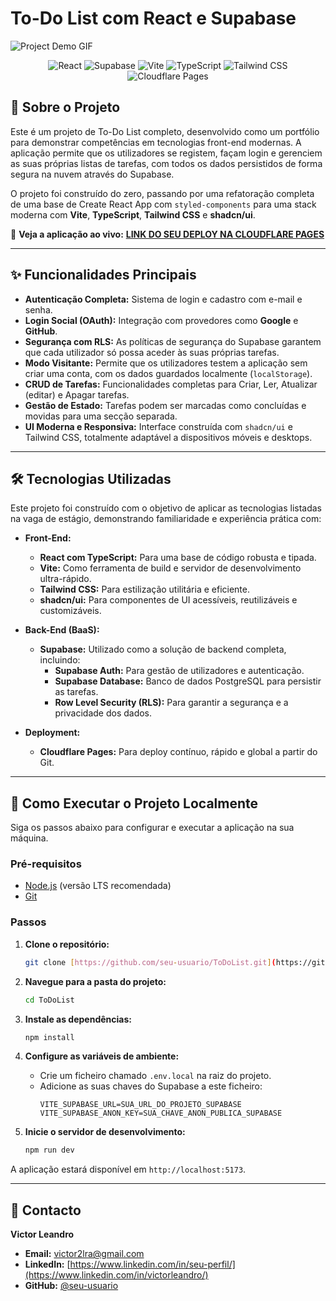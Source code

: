# To-Do List com React e Supabase

![Project Demo GIF](https://placehold.co/800x400/1e293b/ffffff?text=Adicione+aqui+um+GIF+do+seu+projeto!)

<p align="center">
  <img src="https://img.shields.io/badge/React-20232A?style=for-the-badge&logo=react&logoColor=61DAFB" alt="React"/>
  <img src="https://img.shields.io/badge/Supabase-3ECF8E?style=for-the-badge&logo=supabase&logoColor=white" alt="Supabase"/>
  <img src="https://img.shields.io/badge/Vite-B73BFE?style=for-the-badge&logo=vite&logoColor=FFD62E" alt="Vite"/>
  <img src="https://img.shields.io/badge/TypeScript-007ACC?style=for-the-badge&logo=typescript&logoColor=white" alt="TypeScript"/>
  <img src="https://img.shields.io/badge/Tailwind_CSS-38B2AC?style=for-the-badge&logo=tailwind-css&logoColor=white" alt="Tailwind CSS"/>
  <img src="https://img.shields.io/badge/Cloudflare-F38020?style=for-the-badge&logo=Cloudflare&logoColor=white" alt="Cloudflare Pages"/>
</p>

## 🚀 Sobre o Projeto

Este é um projeto de To-Do List completo, desenvolvido como um portfólio para demonstrar competências em tecnologias front-end modernas. A aplicação permite que os utilizadores se registem, façam login e gerenciem as suas próprias listas de tarefas, com todos os dados persistidos de forma segura na nuvem através do Supabase.

O projeto foi construído do zero, passando por uma refatoração completa de uma base de Create React App com `styled-components` para uma stack moderna com **Vite**, **TypeScript**, **Tailwind CSS** e **shadcn/ui**.

🔗 **Veja a aplicação ao vivo:** [**LINK DO SEU DEPLOY NA CLOUDFLARE PAGES**](https://todolist-45a.pages.dev/)

---

## ✨ Funcionalidades Principais

* **Autenticação Completa:** Sistema de login e cadastro com e-mail e senha.
* **Login Social (OAuth):** Integração com provedores como **Google** e **GitHub**.
* **Segurança com RLS:** As políticas de segurança do Supabase garantem que cada utilizador só possa aceder às suas próprias tarefas.
* **Modo Visitante:** Permite que os utilizadores testem a aplicação sem criar uma conta, com os dados guardados localmente (`localStorage`).
* **CRUD de Tarefas:** Funcionalidades completas para Criar, Ler, Atualizar (editar) e Apagar tarefas.
* **Gestão de Estado:** Tarefas podem ser marcadas como concluídas e movidas para uma secção separada.
* **UI Moderna e Responsiva:** Interface construída com `shadcn/ui` e Tailwind CSS, totalmente adaptável a dispositivos móveis e desktops.

---

## 🛠️ Tecnologias Utilizadas

Este projeto foi construído com o objetivo de aplicar as tecnologias listadas na vaga de estágio, demonstrando familiaridade e experiência prática com:

* **Front-End:**
    * **React com TypeScript:** Para uma base de código robusta e tipada.
    * **Vite:** Como ferramenta de build e servidor de desenvolvimento ultra-rápido.
    * **Tailwind CSS:** Para estilização utilitária e eficiente.
    * **shadcn/ui:** Para componentes de UI acessíveis, reutilizáveis e customizáveis.

* **Back-End (BaaS):**
    * **Supabase:** Utilizado como a solução de backend completa, incluindo:
        * **Supabase Auth:** Para gestão de utilizadores e autenticação.
        * **Supabase Database:** Banco de dados PostgreSQL para persistir as tarefas.
        * **Row Level Security (RLS):** Para garantir a segurança e a privacidade dos dados.

* **Deployment:**
    * **Cloudflare Pages:** Para deploy contínuo, rápido e global a partir do Git.

---

## 🏁 Como Executar o Projeto Localmente

Siga os passos abaixo para configurar e executar a aplicação na sua máquina.

### Pré-requisitos

* [Node.js](https://nodejs.org/en/) (versão LTS recomendada)
* [Git](https://git-scm.com/)

### Passos

1.  **Clone o repositório:**
    ```bash
    git clone [https://github.com/seu-usuario/ToDoList.git](https://github.com/seu-usuario/ToDoList.git)
    ```

2.  **Navegue para a pasta do projeto:**
    ```bash
    cd ToDoList
    ```

3.  **Instale as dependências:**
    ```bash
    npm install
    ```

4.  **Configure as variáveis de ambiente:**
    * Crie um ficheiro chamado `.env.local` na raiz do projeto.
    * Adicione as suas chaves do Supabase a este ficheiro:
        ```
        VITE_SUPABASE_URL=SUA_URL_DO_PROJETO_SUPABASE
        VITE_SUPABASE_ANON_KEY=SUA_CHAVE_ANON_PUBLICA_SUPABASE
        ```

5.  **Inicie o servidor de desenvolvimento:**
    ```bash
    npm run dev
    ```

A aplicação estará disponível em `http://localhost:5173`.

---

## 📧 Contacto

**Victor Leandro**

* **Email:** victor2lra@gmail.com
* **LinkedIn:** [https://www.linkedin.com/in/seu-perfil/](https://www.linkedin.com/in/victorleandro/)
* **GitHub:** [@seu-usuario](https://github.com/Afrontoso)